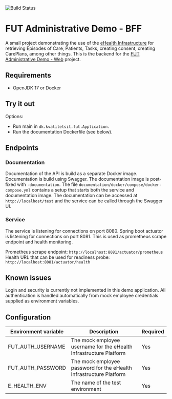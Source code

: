 ![Build Status](https://github.com/KvalitetsIT/fut-patient-bff/workflows/CICD/badge.svg)
# FUT Administrative Demo - BFF

A small project demonstrating the use of the [eHealth Infrastructure](https://ehealth-dk.atlassian.net/wiki/spaces/EDTW/overview) for retrieving Episodes of Care, Patients, Tasks, creating consent, creating CarePlans, among other things. This is the backend for the [FUT Administrative Demo - Web](https://github.com/KvalitetsIT/fut-medarbejder-web) project.

## Requirements
- OpenJDK 17 or Docker

## Try it out
Options:
- Run main in `dk.kvalitetsit.fut.Application`.
- Run the documentation Dockerfile (see below).

## Endpoints

### Documentation

Documentation of the API is build as a separate Docker image. Documentation is build using Swagger. The documentation  image is post-fixed with `-documentation`. The file `documentation/docker/compose/docker-compose.yml` contains a setup that starts both the service and documentation image. The documentation can be accessed at `http://localhost/test` and the service can be called through the Swagger UI.

### Service

The service is listening for connections on port 8080. Spring boot actuator is listening for connections on port 8081. This is used as prometheus scrape endpoint and health monitoring.

Prometheus scrape endpoint: `http://localhost:8081/actuator/prometheus`  
Health URL that can be used for readiness probe: `http://localhost:8081/actuator/health`

## Known issues
Login and security is currently not implemented in this demo application. All authentication is handled automatically from mock employee credentials supplied as environment variables.

## Configuration

| Environment variable | Description                                                        | Required |
|----------------------|--------------------------------------------------------------------|----------|
| FUT_AUTH_USERNAME    | The mock employee username for the eHealth Infrastructure Platform | Yes      |
| FUT_AUTH_PASSWORD    | The mock employee password for the eHealth Infrastructure Platform | Yes      |
| E_HEALTH_ENV         | The name of the test environment                                   | Yes      |

